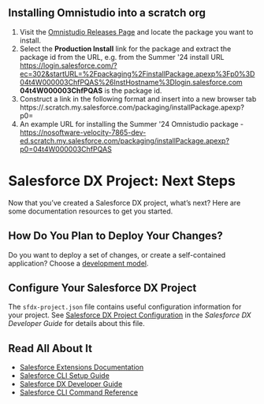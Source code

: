 ## Installing Omnistudio into a scratch org
1. Visit the [Omnistudio Releases Page](https://help.salesforce.com/s/articleView?id=000394906&type=1) and locate the package you want to install.
2. Select the **Production Install** link for the package and extract the package id from the URL, e.g. from the Summer '24 install URL https://login.salesforce.com/?ec=302&startURL=%2Fpackaging%2FinstallPackage.apexp%3Fp0%3D04t4W000003ChfPQAS%26InstHostname%3Dlogin.salesforce.com **04t4W000003ChfPQAS** is the package id.
3. Construct a link in the following format and insert into a new browser tab https://<scratch org domain>.scratch.my.salesforce.com/packaging/installPackage.apexp?p0=<package id>
4. An example URL for installing the Summer '24 Omnistudio package - https://nosoftware-velocity-7865-dev-ed.scratch.my.salesforce.com/packaging/installPackage.apexp?p0=04t4W000003ChfPQAS

# Salesforce DX Project: Next Steps

Now that you’ve created a Salesforce DX project, what’s next? Here are some documentation resources to get you started.

## How Do You Plan to Deploy Your Changes?

Do you want to deploy a set of changes, or create a self-contained application? Choose a [development model](https://developer.salesforce.com/tools/vscode/en/user-guide/development-models).

## Configure Your Salesforce DX Project

The `sfdx-project.json` file contains useful configuration information for your project. See [Salesforce DX Project Configuration](https://developer.salesforce.com/docs/atlas.en-us.sfdx_dev.meta/sfdx_dev/sfdx_dev_ws_config.htm) in the _Salesforce DX Developer Guide_ for details about this file.

## Read All About It

- [Salesforce Extensions Documentation](https://developer.salesforce.com/tools/vscode/)
- [Salesforce CLI Setup Guide](https://developer.salesforce.com/docs/atlas.en-us.sfdx_setup.meta/sfdx_setup/sfdx_setup_intro.htm)
- [Salesforce DX Developer Guide](https://developer.salesforce.com/docs/atlas.en-us.sfdx_dev.meta/sfdx_dev/sfdx_dev_intro.htm)
- [Salesforce CLI Command Reference](https://developer.salesforce.com/docs/atlas.en-us.sfdx_cli_reference.meta/sfdx_cli_reference/cli_reference.htm)
